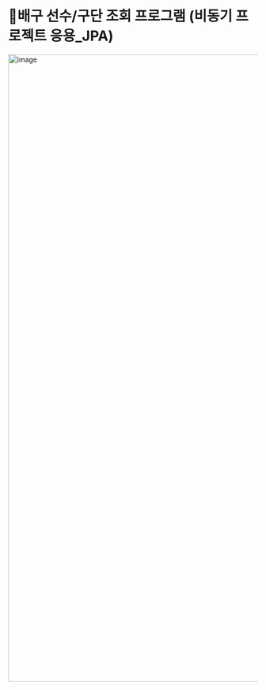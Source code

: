 
# 🌿배구 선수/구단 조회 프로그램 (비동기 프로젝트 응용_JPA)

<img width="1269" alt="image" src="https://user-images.githubusercontent.com/117498827/213644256-29c18828-fe78-4e19-9914-fff64f216edc.png">

